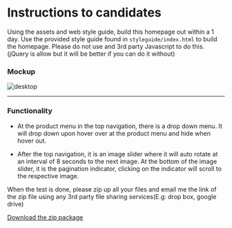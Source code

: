 # Instructions to candidates

Using the assets and web style guide, build this homepage out within a 1 day.
Use the provided style guide found in `styleguide/index.html` to build the homepage.
Please do not use and 3rd party Javascript to do this. (jQuery is allow but it will be better if you can do it without)

### Mockup
![desktop](https://cloud.githubusercontent.com/assets/15067009/18347995/625003aa-75fb-11e6-9adf-38cfad8ce1bc.png)

---

### Functionality
* At the product menu in the top navigation, there is a drop down menu. 
    It will drop down upon hover over at the product menu and hide when hover out.

* After the top navigation, it is an image slider where it will auto rotate at an interval of 8 seconds to the next image. At the bottom of the image slider, it is the pagination indicator, clicking on the indicator will scroll to the respective image.

When the test is done, please zip up all your files and email me the link of the zip file using any 3rd party file sharing services(E.g: drop box, google drive)

[Download the zip package](https://github.com/MirumSG/front-end-coding-test/archive/basic-coding.zip)